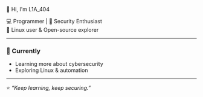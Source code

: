 👋 Hi, I'm L1A_404  

💻 Programmer | 🔐 Security Enthusiast  
🐧 Linux user & Open-source explorer  

---

### 🌱 Currently  
- Learning more about cybersecurity  
- Exploring Linux & automation  

---

⭐️ *“Keep learning, keep securing.”*
